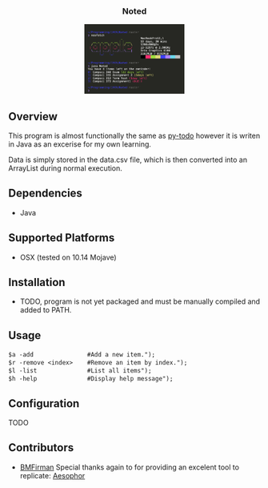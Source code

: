 
<div align="center">
<h3>Noted</h3>
<img src="Noted.png" width="200px">

</div>

## Overview
This program is almost functionally the same as [py-todo](https://github.com/aesophor/py-todo/) however it is writen in Java
as an excerise for my own learning.

Data is simply stored in the data.csv file, which is then converted into an ArrayList during normal execution.


## Dependencies
* Java

## Supported Platforms
* OSX (tested on 10.14 Mojave)

## Installation
* TODO, program is not yet packaged and must be manually compiled and added to PATH.

## Usage
```
$a -add               #Add a new item.");
$r -remove <index>    #Remove an item by index.");
$l -list              #List all items");
$h -help              #Display help message");
```

## Configuration
TODO

## Contributors
* [BMFirman](https://github.com/BMFirman/)
Special thanks again to for providing an excelent tool to replicate: [Aesophor](https://github.com/aesophor/)
